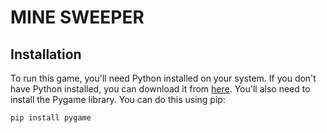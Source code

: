 # MINE SWEEPER 
## Installation
To run this game, you'll need Python installed on your system. If you don't have Python installed, you can download it from [here](https://www.python.org/downloads/).
You'll also need to install the Pygame library. You can do this using pip:
```bash
pip install pygame
